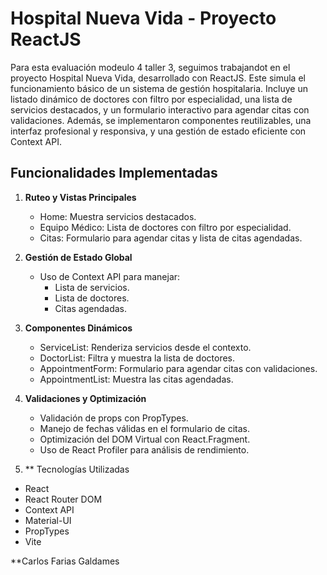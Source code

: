 # Hospital Nueva Vida - Proyecto ReactJS

Para esta evaluación modeulo 4 taller 3, seguimos trabajandot en el proyecto Hospital Nueva Vida, desarrollado con ReactJS. Este simula el funcionamiento básico de un sistema de gestión hospitalaria. Incluye un listado dinámico de doctores con filtro por especialidad, una lista de servicios destacados, y un formulario interactivo para agendar citas con validaciones. Además, se implementaron componentes reutilizables, una interfaz profesional y responsiva, y una gestión de estado eficiente con Context API.

## Funcionalidades Implementadas

1. **Ruteo y Vistas Principales**

   - Home: Muestra servicios destacados.
   - Equipo Médico: Lista de doctores con filtro por especialidad.
   - Citas: Formulario para agendar citas y lista de citas agendadas.

2. **Gestión de Estado Global**

   - Uso de Context API para manejar:
     - Lista de servicios.
     - Lista de doctores.
     - Citas agendadas.

3. **Componentes Dinámicos**

   - ServiceList: Renderiza servicios desde el contexto.
   - DoctorList: Filtra y muestra la lista de doctores.
   - AppointmentForm: Formulario para agendar citas con validaciones.
   - AppointmentList: Muestra las citas agendadas.

4. **Validaciones y Optimización**

   - Validación de props con PropTypes.
   - Manejo de fechas válidas en el formulario de citas.
   - Optimización del DOM Virtual con React.Fragment.
   - Uso de React Profiler para análisis de rendimiento.

5. ** Tecnologías Utilizadas

- React
- React Router DOM
- Context API
- Material-UI
- PropTypes
- Vite

**Carlos Farias Galdames
